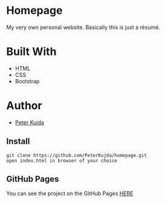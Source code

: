 # Homepage
My very own personal website. Basically this is just a résumé.

# Built With

* HTML
* CSS
* Bootstrap

# Author

* [Peter Kujda](https://github.com/PeterKujda)

Install
-----------------
```
git clone https://github.com/PeterKujda/homepage.git
open index.html in browser of your choice
```

GitHub Pages
------------
You can see the project on the GitHub Pages [HERE](https://peterkujda.github.io/homepage/)
